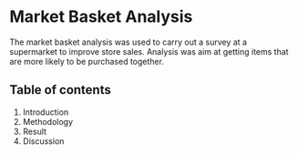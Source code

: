 # Market Basket Analysis
The market basket analysis was used to carry out a survey at a supermarket to improve store sales. Analysis was aim at getting items that are more likely to be purchased together.

## Table of contents
1. Introduction
2. Methodology
3. Result
4. Discussion
